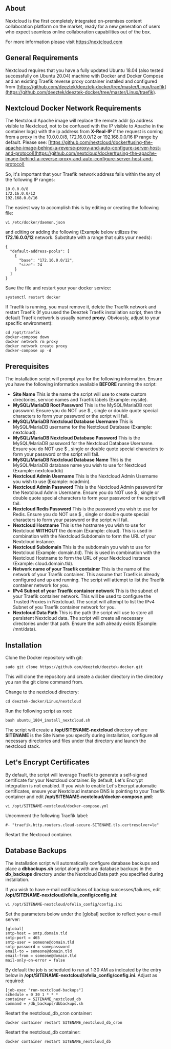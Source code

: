 ## About ##

Nextcloud is the first completely integrated on-premises content collaboration platform on the market, ready for a new generation of users who expect seamless online collaboration capabilities out of the box.

For more information please visit https://nextcloud.com

## General Requirements ##

Nextcloud requires that you have a fully updated Ubuntu 18.04 (also tested successfully on Ubuntu 20.04) machine with Docker and Docker Compose and an existing Traefik reverse proxy container installed and configured from [https://github.com/deeztek/deeztek-docker/tree/master/Linux/traefik](https://github.com/deeztek/deeztek-docker/tree/master/Linux/traefik).

## Nextcloud Docker Network Requirements ##

The Nextcloud Apache image will replace the remote addr (ip address visible to Nextcloud, not to be confused with the IP visible to Apache in the container logs) with the ip address from **X-Real-IP** if the request is coming from a proxy in the 10.0.0.0/8, 172.16.0.0/12 or 192.168.0.0/16 IP range by default. Please see: [https://github.com/nextcloud/docker#using-the-apache-image-behind-a-reverse-proxy-and-auto-configure-server-host-and-protocol](https://github.com/nextcloud/docker#using-the-apache-image-behind-a-reverse-proxy-and-auto-configure-server-host-and-protocol)

So, it's important that your Traefik network address falls within the any of the following IP ranges:

```
10.0.0.0/8
172.16.0.0/12
192.168.0.0/16
```

The easiest way to accomplish this is by editing or creating the following file:

`vi /etc/docker/daemon.json`

and editing or adding the following (Example below utilizes the **172.16.0.0/12** network. Substitute with a range that suits your needs):

```
{
  "default-address-pools": [
    {
      "base": "172.16.0.0/12",
      "size": 24
    }
  ]
}
```

Save the file and restart your your docker service:

`systemctl restart docker`

If Traefik is running, you must remove it, delete the Traefik network and restart Traefik (If you used the Deeztek Traefik installation script, then the default Traefik network is usually named **proxy**. Obviously, adjust to your specific environment):

```
cd /opt/traefik
docker-compose down
docker network rm proxy
docker network create proxy
docker-compose up -d
```
## Prerequisites ##

The installation script will prompt you for the following information. Ensure you have the following information available **BEFORE** running the script:

- **Site Name** This is the name the script will use to create custom directories, service names and Traefik labels (Example: mysite).
- **MySQL/MariaDB Root Password** This is the MySQL/MariaDB root password. Ensure you do NOT use $ , single or double quote special characters to form your password or the script will fail.
- **MySQL/MariaDB Nextcloud Database Username** This is MySQL/MariaDB username for the Nextcloud Database (Example: nextcloud).
- **MySQL/MariaDB Nextcloud Database Password** This is the MySQL/MariaDB password for the Nextcloud Database Username. Ensure you do NOT use $ , single or double quote special characters to form your password or the script will fail.
- **MySQL/MariaDB Nextcloud Database Name** This is the MySQL/MariaDB database name you wish to use for Nextcloud (Example: nextclouddb)
- **Nextcloud Admin Username** This is the Nextcloud Admin Username you wish to use (Example: ncadmin).
- **Nextcloud Admin Password** This is the Nextcloud Admin password for the Nextcloud Admin Username. Ensure you do NOT use $ , single or double quote special characters to form your password or the script will fail.
- **Nextcloud Redis Password** This is the password you wish to use for Redis. Ensure you do NOT use $ , single or double quote special characters to form your password or the script will fail.
- **Nextcloud Hostname** This is the hostname you wish to use for Nextcloud **WITHOUT** the domain (Example: cloud). This is used in combination with the Nextcloud Subdomain to form the URL of your Nextcloud instance.
- **Nextcloud Subdomain** This is the subdomain you wish to use for Nextcloud (Example: domain.tld). This is used in combination with the Nextcloud Hostname to form the URL of your Nextcloud instance (Example: cloud.domain.tld).
- **Network name of your Traefik container** This is the name of the network of your Traefik container. This assume that Traefik is already configured and up and running. The script will attempt to list the Traefik container network for you.
- **IPv4 Subnet of your Traefik container network** This is the subnet of your Traefik container network. This will be used to configure the Trusted Proxies in Nextcloud. The script will attempt to list the IPv4 Subnet of you Traefik container network for you.
- **Nextcloud Data Path** This is the path the script will use to store all persistent Nextcloud data. The script will create all necessary directories under that path. Ensure the path already exists (Example: /mnt/data).

## Installation ##

Clone the Docker repository with git:

`sudo git clone https://github.com/deeztek/deeztek-docker.git`

This will clone the repository and create a docker directory in the directory you ran the git clone command from.

Change to the nextcloud directory:

`cd deeztek-docker/Linux/nextcloud`

Run the following script as root:

`bash ubuntu_1804_install_nextcloud.sh`

The script will create a **/opt/SITENAME-nextcloud** directory where **SITENAME** is the Site Name you specify during installation, configure all necessary directories and files under that directory and launch the nextcloud stack.

## Let's Encrypt Certificates ##

By default, the script will leverage Traefik to generate a self-signed certificate for your Nextcloud container. By default, Let's Encrypt integration is not enabled. If you wish to enable Let's Encrypt automatic certificates, ensure your Nextcloud instance DNS is pointing to your Traefik container and edit **/opt/SITENAME-nextcloud/docker-compose.yml**:

`vi /opt/SITENAME-nextcloud/docker-compose.yml`

Uncomment the following Traefik label:

`#- "traefik.http.routers.cloud-secure-SITENAME.tls.certresolver=le"`

Restart the Nextcoud container.

## Database Backups ##

The installation script will automatically configure database backups and place a **dbbackups.sh** script along with any database backups in the **db_backups** directory under the Nextcloud Data path you specified during installation.

If you wish to have e-mail notifications of backup successes/failures, edit **/opt/SITENAME-nextcloud/ofelia_config/config.ini**:

`vi /opt/SITENAME-nextcloud/ofelia_config/config.ini`

Set the parameters below under the [global] section to reflect your e-mail server:

```
[global]
smtp-host = smtp.domain.tld
smtp-port = 465
smtp-user = someone@domain.tld
smtp-password = somepassword
email-to = someone@domain.tld
email-from = someone@domain.tld
mail-only-on-error = false
```

By default the job is scheduled to run at 1:30 AM as indicated by the entry below in **/opt/SITENAME-nextcloud/ofelia_config/config.ini**. Adjust as required:

```
[job-exec "run-nextcloud-backups"]
schedule = 0 30 1 * * *
container = SITENAME_nextcloud_db
command = /db_backups/dbbackups.sh
```

Restart the nextcloud_db_cron container:

`docker container restart SITENAME_nextcloud_db_cron`

Restart the nextcloud_db container:

`docker container restart SITENAME_nextcloud_db`




